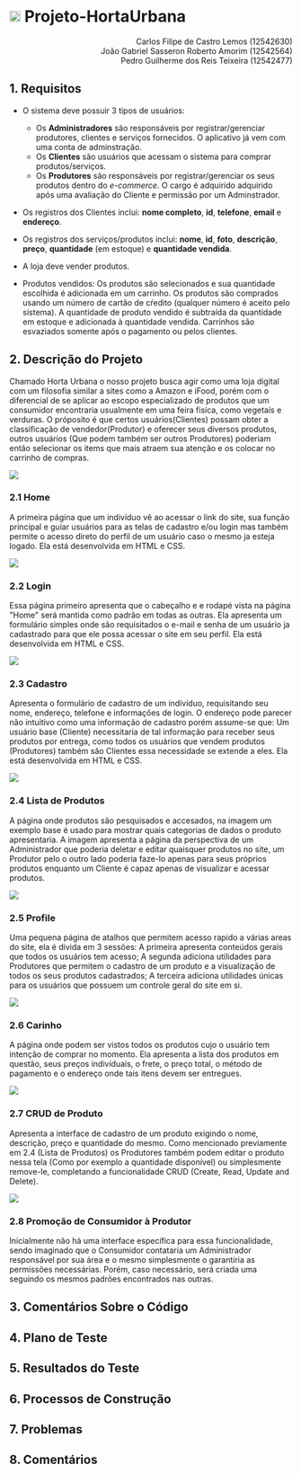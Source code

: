 
# <img src="Milestone1/img/fotor_2023-4-20_19_44_4.png" style="width: 20px;"> **Projeto-HortaUrbana**

<div align="right">
Carlos Filipe de Castro Lemos (12542630) <br>
João Gabriel Sasseron Roberto Amorim (12542564) <br>
Pedro Guilherme dos Reis Teixeira (12542477)
</div>

## 1. **Requisitos**

* O sistema deve possuir 3 tipos de usuários:
    * Os **Administradores** são responsáveis por registrar/gerenciar produtores, clientes e serviços fornecidos. O aplicativo já vem com uma conta de adminstração.
    * Os **Clientes** são usuários que acessam o sistema para comprar produtos/serviços. 
    * Os **Produtores** são responsáveis por registrar/gerenciar os seus produtos dentro do *e-commerce*. O cargo é adquirido adquirido após uma avaliação do Cliente e permissão por um Adminstrador.
  
* Os registros dos Clientes inclui: **nome completo**, **id**, **telefone**, **email** e **endereço**. 
* Os registros dos serviços/produtos inclui: **nome**, **id**, **foto**, **descrição**, **preço**, **quantidade** (em estoque) e **quantidade vendida**.
* A loja deve vender produtos.
* Produtos vendidos: Os produtos são selecionados e sua quantidade escolhida é adicionada em um carrinho. Os produtos são comprados usando um número de cartão de cŕedito (qualquer número é aceito pelo sistema). A quantidade de produto vendido é subtraída da quantidade em estoque e adicionada à quantidade vendida. Carrinhos são esvaziados somente  após o pagamento ou pelos clientes.

## 2. **Descrição do Projeto**
Chamado Horta Urbana o nosso projeto busca agir como uma loja digital com um filosofia similar a sites como a Amazon e iFood, porém com o diferencial de se aplicar ao escopo especializado de produtos que um consumidor encontraria usualmente em uma feira fisíca, como vegetais e verduras. O próposito é que certos usuários(Clientes) possam obter a classificação de vendedor(Produtor) e oferecer seus diversos produtos, outros usuários (Que podem também ser outros Produtores) poderiam então selecionar os items que mais atraem sua atenção e os colocar no carrinho de compras.

<a><img src="img_mk/diagrama.jpeg" s></a>


### 2.1 **Home**
A primeira página que um indivíduo vê ao acessar o link do site, sua função principal e guiar usuários para as telas de cadastro e/ou login mas também permite o acesso direto do perfil de um usuário caso o mesmo ja esteja logado. Ela está desenvolvida em HTML e CSS.

<a><img src="img_mk/home_pc.png"></a>

### 2.2 **Login**
Essa página primeiro apresenta que o cabeçalho e e rodapé vista na página "Home" será mantida como padrão em todas as outras. Ela apresenta um formulário simples onde são requisitados o e-mail e senha de um usuário ja cadastrado para que ele possa acessar o site em seu perfil. Ela está desenvolvida em HTML e CSS.

<a><img src="img_mk/login_pc.png"></a>


### 2.3 **Cadastro**
Apresenta o formulário de cadastro de um indivíduo, requisitando seu nome, endereço, telefone e informações de login. O endereço pode parecer não intuitivo como uma informação de cadastro porém assume-se que: Um usuário base (Cliente) necessitaria de tal informação para receber seus produtos por entrega, como todos os usuários que vendem produtos (Produtores) também são Clientes essa necessidade se extende a eles. Ela está desenvolvida em HTML e CSS.

<a><img src="img_mk/cadastro_pc.png"></a>


### 2.4 **Lista de Produtos**
A página onde produtos são pesquisados e accesados, na imagem um exemplo base é usado para mostrar quais categorias de dados o produto apresentaria. A imagem apresenta a página da perspectiva de um Administrador que poderia deletar e editar quaisquer produtos no site, um Produtor pelo o outro lado poderia faze-lo apenas para seus próprios produtos enquanto um Cliente é capaz apenas de visualizar e acessar produtos.

<a><img src="img_mk/listaprodutos_pc.png"></a>


### 2.5 **Profile**
Uma pequena página de atalhos que permitem acesso rapido a várias areas do site, ela é divida em 3 sessões: A primeira apresenta conteúdos gerais que todos os usuários tem acesso; A segunda adiciona utilidades para Produtores que permitem o cadastro de um produto e a visualização de todos os seus produtos cadastrados; A terceira adiciona utilidades únicas para os usuários que possuem um controle geral do site em si.

<a><img src="img_mk/profile_pc.png"></a>


### 2.6 **Carinho**
A página onde podem ser vistos todos os produtos cujo o usuário tem intenção de comprar no momento. Ela apresenta a lista dos produtos em questão, seus preços indivíduais, o frete, o preço total, o método de pagamento e o endereço onde tais itens devem ser entregues.

<a><img src="img_mk/carrinho.jpg"></a>


### 2.7 **CRUD de Produto**
Apresenta a interface de cadastro de um produto exigindo o nome, descrição, preço e quantidade do mesmo. Como mencionado previamente em 2.4 (Lista de Produtos) os Produtores também podem editar o produto nessa tela (Como por exemplo a quantidade disponível) ou simplesmente remove-le, completando a funcionalidade CRUD (Create, Read, Update and Delete).

<a><img src="img_mk/CRUD_pc.png"></a>


### 2.8 **Promoção de Consumidor à Produtor**
Inicialmente não há uma interface específica para essa funcionalidade, sendo imaginado que o Consumidor contataria um Administrador responsável por sua área e o mesmo simplesmente o garantiria as permissões necessárias. Porém, caso necessário, será criada uma seguindo os mesmos padrões encontrados nas outras.


## 3. **Comentários Sobre o Código**

## 4. **Plano de Teste**

## 5. **Resultados do Teste**

## 6. **Processos de Construção**

## 7. **Problemas**

## 8. **Comentários**

